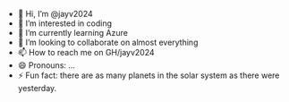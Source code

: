 - 👋 Hi, I’m @jayv2024
- 👀 I’m interested in coding
- 🌱 I’m currently learning Azure
- 💞️ I’m looking to collaborate on almost everything
- 📫 How to reach me on GH/jayv2024
- 😄 Pronouns: ...
- ⚡ Fun fact: there are as many planets in the solar system as there were yesterday.

<!---
jayv2024/jayv2024 is a ✨ special ✨ repository because its `README.md` (this file) appears on your GitHub profile.
You can click the Preview link to take a look at your changes.
--->
